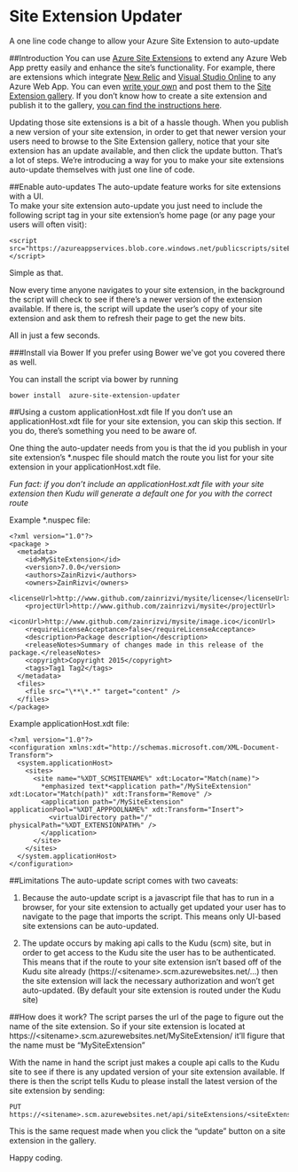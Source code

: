 # Site Extension Updater
A one line code change to allow your Azure Site Extension to auto-update 

##Introduction
You can use [Azure Site Extensions](http://azure.microsoft.com/blog/2014/06/20/azure-web-sites-extensions/) to extend any Azure Web App pretty easily and enhance the site’s functionality.  For example, there are extensions which integrate [New Relic](https://docs.newrelic.com/docs/agents/net-agent/azure-installation/azure-web-apps) and [Visual Studio Online](http://blogs.msdn.com/b/monaco/archive/2013/12/06/using-monaco-for-in-depth-modifications.aspx) to any Azure Web App.  You can even [write your own](http://blog.azure.com/2014/09/09/writing-a-site-extension-for-azure-websites/) and post them to the [Site Extension gallery](https://github.com/projectkudu/kudu/wiki/Azure-Site-Extensions#site-extension-gallery).  If you don’t know how to create a site extension and publish it to the gallery, [you can find the instructions here](http://blog.azure.com/2014/09/09/writing-a-site-extension-for-azure-websites/).

Updating those site extensions is a bit of a hassle though. When you publish a new version of your site extension, in order to get that newer version your users need to browse to the Site Extension gallery, notice that your site extension has an update available, and then click the update button.  That’s a lot of steps.
We’re introducing a way for you to make your site extensions auto-update themselves with just one line of code. 

##Enable auto-updates
The auto-update feature works for site extensions with a UI.  
To make your site extension auto-update you just need to include the following script tag in your site extension’s home page (or any page your users will often visit):

    <script src="https://azureappservices.blob.core.windows.net/publicscripts/siteExtensionUpdater.1.0.0.js"></script>

Simple as that.

Now every time anyone navigates to your site extension, in the background the script will check to see if there’s a newer version of the extension available. If there is, the script will update the user’s copy of your site extension and ask them to refresh their page to get the new bits. 

All in just a few seconds.

###Install via Bower
If you prefer using Bower we've got you covered there as well.

You can install the script via bower by running 
```shell
bower install  azure-site-extension-updater
```

##Using a custom applicationHost.xdt file
If you don’t use an applicationHost.xdt file for your site extension, you can skip this section.  If you do, there’s something you need to be aware of.

One thing the auto-updater needs from you is that the id you publish in your site extension’s *.nuspec file should match the route you list for your site extension in your applicationHost.xdt file.

*Fun fact: if you don’t include an applicationHost.xdt file with your site extension then Kudu will generate a default one for you with the correct route*

Example *.nuspec file:

    <?xml version="1.0"?>
    <package >
      <metadata>
        <id>MySiteExtension</id>
        <version>7.0.0</version>
        <authors>ZainRizvi</authors>
        <owners>ZainRizvi</owners>
        <licenseUrl>http://www.github.com/zainrizvi/mysite/license</licenseUrl>
        <projectUrl>http://www.github.com/zainrizvi/mysite</projectUrl>
        <iconUrl>http://www.github.com/zainrizvi/mysite/image.ico</iconUrl>
        <requireLicenseAcceptance>false</requireLicenseAcceptance>
        <description>Package description</description>
        <releaseNotes>Summary of changes made in this release of the package.</releaseNotes>
        <copyright>Copyright 2015</copyright>
        <tags>Tag1 Tag2</tags>
      </metadata>
      <files>
        <file src="\**\*.*" target="content" />
      </files>
    </package>

Example applicationHost.xdt file:

    <?xml version="1.0"?>
    <configuration xmlns:xdt="http://schemas.microsoft.com/XML-Document-Transform">
      <system.applicationHost>
        <sites>
          <site name="%XDT_SCMSITENAME%" xdt:Locator="Match(name)">
            *emphasized text*<application path="/MySiteExtension" xdt:Locator="Match(path)" xdt:Transform="Remove" />
            <application path="/MySiteExtension" applicationPool="%XDT_APPPOOLNAME%" xdt:Transform="Insert">
              <virtualDirectory path="/" physicalPath="%XDT_EXTENSIONPATH%" />
            </application>
          </site>
        </sites>
      </system.applicationHost>
    </configuration>

##Limitations
The auto-update script comes with two caveats:

 1. Because the auto-update script is a javascript file that has to run in a browser, for your site extension to actually get updated your user has to navigate to the page that imports the script. This means only UI-based site extensions can be auto-updated.

 2.	The update occurs by making api calls to the Kudu (scm) site, but in order to get access to the Kudu site the user has to be authenticated. This means that if the route to your site extension isn’t based off of the Kudu site already (https://&lt;sitename&gt;.scm.azurewebsites.net/...) then the site extension will lack the necessary authorization and won’t get auto-updated. (By default your site extension is routed under the Kudu site)

##How does it work?
The script parses the url of the page to figure out the name of the site extension. So if your site extension is located at https://&lt;sitename&gt;.scm.azurewebsites.net/MySiteExtension/ it’ll figure that the name must be “MySiteExtension”

With the name in hand the script just makes a couple api calls to the Kudu site to see if there is any updated version of your site extension available. If there is then the script tells Kudu to please install the latest version of the site extension by sending:

    PUT https://<sitename>.scm.azurewebsites.net/api/siteExtensions/<siteExtensionName>

This is the same request made when you click the “update” button on a site extension in the gallery.

Happy coding.

